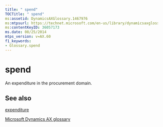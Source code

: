 ```yaml
---
title: " spend"
TOCTitle: " spend"
ms:assetid: DynamicsAXGlossary.1467976
ms:mtpsurl: https://technet.microsoft.com/en-us/library/dynamicsaxglossary.1467976(v=AX.60)
ms:contentKeyID: 36057173
ms.date: 08/25/2014
mtps_version: v=AX.60
f1_keywords:
- Glossary.spend
---
```


# spend

An expenditure in the procurement domain.

## See also

[expenditure](expenditure.md)

[Microsoft Dynamics AX glossary](glossary/microsoft-dynamics-ax-glossary.md)

  


